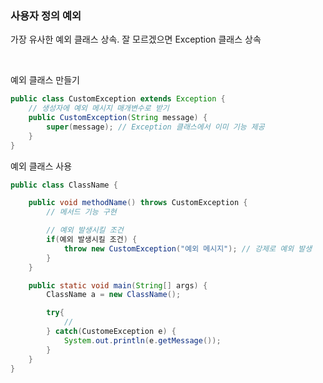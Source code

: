 ### 사용자 정의 예외

가장 유사한 예외 클래스 상속. 잘 모르겠으면 Exception 클래스 상속

<br/>

예외 클래스 만들기
```java
public class CustomException extends Exception {
    // 생성자에 예외 메시지 매개변수로 받기
    public CustomException(String message) {
        super(message); // Exception 클래스에서 이미 기능 제공
    }
}
```

예외 클래스 사용
```java
public class ClassName {

    public void methodName() throws CustomException {
        // 메서드 기능 구현

        // 예외 발생시킬 조건
        if(예외 발생시킬 조건) {
            throw new CustomException("예외 메시지"); // 강제로 예외 발생
        }
    }

    public static void main(String[] args) {
        ClassName a = new ClassName();

        try{
            //
        } catch(CustomeException e) {
            System.out.println(e.getMessage());
        }
    }
}
```